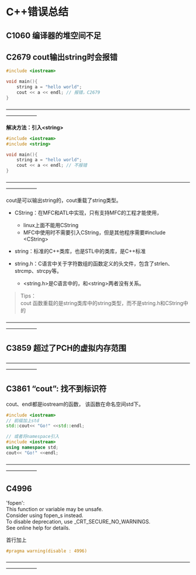 # C++错误总结

## C1060 编译器的堆空间不足

## C2679 cout输出string时会报错
```cpp
#include <iostream>

void main(){
    string a = "hello world";
    cout << a << endl; // 报错，C2679
}
```
——————————————————————————————————————————      

**解决方法：引入\<string>**

```cpp
#include <iostream>
#include <string>

void main(){
    string a = "hello world";
    cout << a << endl; // 不报错
}
```

——————————————————————————————————————————      

cout是可以输出string的，cout重载了string类型。  

- CString：在MFC和ATL中实现，只有支持MFC的工程才能使用，
    - linux上面不能用CString
    - MFC中使用时不需要引入CString，但是其他程序需要#include \<CString>

- string：标准的C++类库，也是STL中的类库，是C++标准
    
- string.h：C语言中关于字符数组的函数定义的头文件，包含了strlen、strcmp、strcpy等。
    - \<string.h>是C语言中的，和\<string>两者没有关系。

> Tips：    
> cout 函数重载的是string类库中的string类型，而不是string.h和CString中的    

——————————————————————————————————————————      


## C3859 超过了PCH的虚拟内存范围

——————————————————————————————————————————      

## C3861 “cout”: 找不到标识符

cout、endl都是iostream的函数，
该函数在命名空间std下。

```cpp
#include <iostream>
// 前缀加上std
std::cout<< "Go!" <<std::endl;

// 或者将namespace引入
#include <iostream>
using namespace std;
cout<< "Go!" <<endl;


```
——————————————————————————————————————————      

## C4996 
'fopen':    
This function or variable may be unsafe.    
Consider using fopen_s instead.     
To disable deprecation, use _CRT_SECURE_NO_WARNINGS.    
See online help for details.    

首行加上
```cpp
#pragma warning(disable : 4996) 

```

——————————————————————————————————————————      



